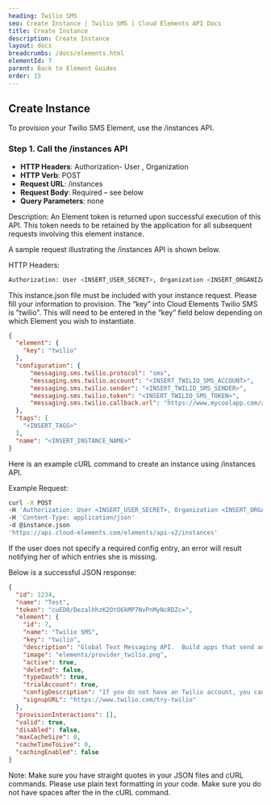 ```yaml
---
heading: Twilio SMS
seo: Create Instance | Twilio SMS | Cloud Elements API Docs
title: Create Instance
description: Create Instance
layout: docs
breadcrumbs: /docs/elements.html
elementId: 7
parent: Back to Element Guides
order: 15
---
```


## Create Instance

To provision your Twilio SMS Element, use the /instances API.

### Step 1. Call the /instances API

* __HTTP Headers__: Authorization- User <user secret>, Organization <organization secret>
* __HTTP Verb__: POST
* __Request URL__: /instances
* __Request Body__: Required – see below
* __Query Parameters__: none

Description: An Element token is returned upon successful execution of this API. This token needs to be retained by the application for all subsequent requests involving this element instance.

A sample request illustrating the /instances API is shown below.

HTTP Headers:

```bash
Authorization: User <INSERT_USER_SECRET>, Organization <INSERT_ORGANIZATION_SECRET>

```
This instance.json file must be included with your instance request.  Please fill your information to provision.  The “key” into Cloud Elements Twilio SMS is "twilio".  This will need to be entered in the “key” field below depending on which Element you wish to instantiate.

```json
{
  "element": {
    "key": "twilio"
  },
  "configuration": {
      "messaging.sms.twilio.protocol": "sms",
      "messaging.sms.twilio.account": "<INSERT_TWILIO_SMS_ACCOUNT>",
      "messaging.sms.twilio.sender": "<INSERT_TWILIO_SMS_SENDER>",
      "messaging.sms.twilio.token": "<INSERT_TWILIO_SMS_TOKEN>",
      "messaging.sms.twilio.callback.url": "https://www.mycoolapp.com/auth"
  },
  "tags": [
    "<INSERT_TAGS>"
  ],
  "name": "<INSERT_INSTANCE_NAME>"
}
```

Here is an example cURL command to create an instance using /instances API.

Example Request:

```bash
curl -X POST
-H 'Authorization: User <INSERT_USER_SECRET>, Organization <INSERT_ORGANIZATION_SECRET>'
-H 'Content-Type: application/json'
-d @instance.json
'https://api.cloud-elements.com/elements/api-v2/instances'
```

If the user does not specify a required config entry, an error will result notifying her of which entries she is missing.

Below is a successful JSON response:

```json
{
  "id": 1234,
  "name": "Test",
  "token": "cuED0/DezalhhzK2OtO6kMP7NvPnMyNcRDZc=",
  "element": {
    "id": 7,
    "name": "Twilio SMS",
    "key": "twilio",
    "description": "Global Text Messaging API.  Build apps that send and receive SMS using phone numbers and short codes. Let friends say hello, tell customers their packages are delivered or alert employees that a shift is ready. The API enables users to communicate with your app or chat with one another; your code decides.",
    "image": "elements/provider_twilio.png",
    "active": true,
    "deleted": false,
    "typeOauth": true,
    "trialAccount": true,
    "configDescription": "If you do not have an Twilio account, you can create one at <a href="https://www.twilio.com/try-twilio" target="_blank">Twilio Signup</a>",
    "signupURL": "https://www.twilio.com/try-twilio"
  },
  "provisionInteractions": [],
  "valid": true,
  "disabled": false,
  "maxCacheSize": 0,
  "cacheTimeToLive": 0,
  "cachingEnabled": false
}
```

Note:  Make sure you have straight quotes in your JSON files and cURL commands.  Please use plain text formatting in your code.  Make sure you do not have spaces after the in the cURL command.

